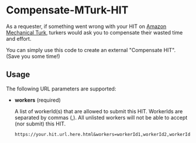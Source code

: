 # Compensate-MTurk-HIT

As a requester, if something went wrong with your HIT on [Amazon Mechanical Turk](https://www.mturk.com/mturk/welcome),
turkers would ask you to compensate their wasted time and effort. 

You can simply use this code to create an external "Compensate HIT". (Save you some time!)

## Usage ##

The following URL parameters are supported:

- **workers** (required)

  A list of workerId(s) that are allowed to submit this HIT. WorkerIds are separated by commas (,).
  All unlisted workers will not be able to accept (nor submit) this HIT.
  
  ```
  https://your.hit.url.here.html&workers=workerId1,workerId2,workerId3
  ```